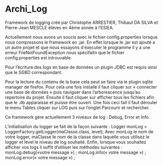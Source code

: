# Archi_Log


Framework de logging créé par Christophe ARRESTIER, Thibaut DA SILVA et Pierre-Jean MESCLE élèves en 4ème année à l’ESIEA.

Actuellement nous avons un soucis avec le fichier config.properties lorsque nous compressons le framework en .jar. En effet lorsque le .jar est ajouté a un autre projet et que nous essayons d'éxecuter le programme il y a une erreur FileNotFoundException nous spécifaitn que le fichier config.properties est introuvable.

Pour l’écriture des logs en base de données un plugin JDBC est requis ainsi que le SGBD correspondant.

Pour la lecture du contenu de la base cela peut se faire via le plugin sqlite manager de firefox. Pour cela une fois installé il faut cliquer sur « connecter une base de données »  puis naviguer dans l’arborescence jusqu’au repertoire du projet. Ensuite il faut cliquer sur afficher tous les fichiers afin que le .db apparaisse et puisse être ouvert. Une fois ceci fait il faut dérouler le menu Tables cliquer sur LOG puis sur l’onglet Parcourir et rechercher.

Ce framework gère actuellement 3 niveaux de log : Debug, Error et Info.

L’initialisation du logger se fait de la façon suivante : 
		Logger monLog = LoggerFactory.getLogger(maClasse.class, level);
Avec monLog le nom de votre logger, maClasse le nom de la classe dans laquelle vous utilisez le logger et level le niveau de log souhaité.
Enfin, lorsque vous souhaitez afficher vos logs il suffit d’utiliser les méthodes suivantes :
monLog.debug(«votre message ») ;
monLog.info(« votre message ») ;
monLog.error(« votre message ») ;

